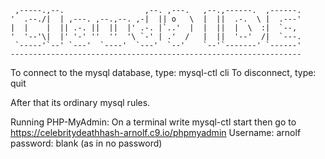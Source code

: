 
     ,-----.,--.                  ,--. ,---.   ,--.,------.  ,------.
    '  .--./|  | ,---. ,--.,--. ,-|  || o   \  |  ||  .-.  \ |  .---'
    |  |    |  || .-. ||  ||  |' .-. |`..'  |  |  ||  |  \  :|  `--, 
    '  '--'\|  |' '-' ''  ''  '\ `-' | .'  /   |  ||  '--'  /|  `---.
     `-----'`--' `---'  `----'  `---'  `--'    `--'`-------' `------'
    ----------------------------------------------------------------- 


To connect to the mysql database, type: mysql-ctl cli
To disconnect, type: quit

After that its ordinary mysql rules.

Running PHP-MyAdmin:
On a terminal write mysql-ctl start
then go to https://celebritydeathhash-arnolf.c9.io/phpmyadmin
Username: arnolf
password: blank (as in no password)